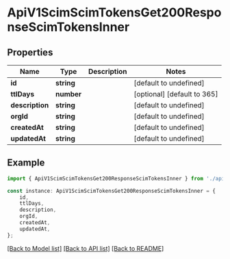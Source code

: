 # ApiV1ScimScimTokensGet200ResponseScimTokensInner


## Properties

Name | Type | Description | Notes
------------ | ------------- | ------------- | -------------
**id** | **string** |  | [default to undefined]
**ttlDays** | **number** |  | [optional] [default to 365]
**description** | **string** |  | [default to undefined]
**orgId** | **string** |  | [default to undefined]
**createdAt** | **string** |  | [default to undefined]
**updatedAt** | **string** |  | [default to undefined]

## Example

```typescript
import { ApiV1ScimScimTokensGet200ResponseScimTokensInner } from './api';

const instance: ApiV1ScimScimTokensGet200ResponseScimTokensInner = {
    id,
    ttlDays,
    description,
    orgId,
    createdAt,
    updatedAt,
};
```

[[Back to Model list]](../README.md#documentation-for-models) [[Back to API list]](../README.md#documentation-for-api-endpoints) [[Back to README]](../README.md)
